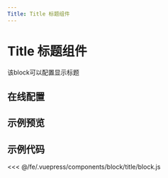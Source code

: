```yaml
---
Title: Title 标题组件
---
```

# Title 标题组件

该block可以配置显示标题

## 在线配置
<ClientOnly>
<ams-config name="title" type="block"/>
</ClientOnly>

## 示例预览
<ClientOnly>
<block-title-demo />
</ClientOnly>


## 示例代码
<<< @/fe/.vuepress/components/block/title/block.js